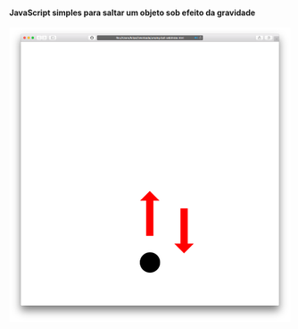 #### JavaScript simples para saltar um objeto sob efeito da gravidade

<img src="exemplo.png" alt="Exemplo" />